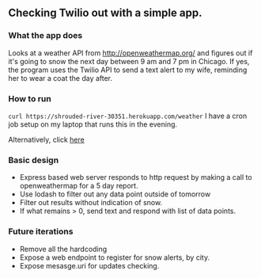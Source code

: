 ## Checking Twilio out with a simple app.

### What the app does

Looks at a weather API from http://openweathermap.org/ and figures out if it's
going to snow the next day between 9 am and 7 pm in Chicago. If yes, the program
uses the Twilio API to send a text alert to my wife, reminding her to wear a coat the
day after.

### How to run
`curl https://shrouded-river-30351.herokuapp.com/weather`
I have a cron job setup on my laptop that runs this in the evening.

Alternatively,
click [here](https://shrouded-river-30351.herokuapp.com/)

### Basic design

- Express based web server responds to http request by making a call to
openweathermap for a 5 day report.
- Use lodash to filter out any data point outside of tomorrow
- Filter out results without indication of snow.
- If what remains > 0, send text and respond with list of data points.

### Future iterations
 - Remove all the hardcoding
 - Expose a web endpoint to register for snow alerts, by city.
 - Expose mesasge.uri for updates checking.
